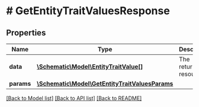 # # GetEntityTraitValuesResponse

## Properties

Name | Type | Description | Notes
------------ | ------------- | ------------- | -------------
**data** | [**\Schematic\Model\EntityTraitValue[]**](EntityTraitValue.md) | The returned resources |
**params** | [**\Schematic\Model\GetEntityTraitValuesParams**](GetEntityTraitValuesParams.md) |  |

[[Back to Model list]](../../README.md#models) [[Back to API list]](../../README.md#endpoints) [[Back to README]](../../README.md)
